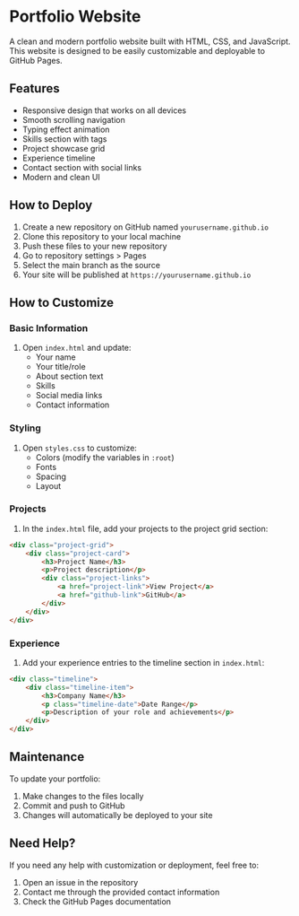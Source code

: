 # Portfolio Website

A clean and modern portfolio website built with HTML, CSS, and JavaScript. This website is designed to be easily customizable and deployable to GitHub Pages.

## Features

- Responsive design that works on all devices
- Smooth scrolling navigation
- Typing effect animation
- Skills section with tags
- Project showcase grid
- Experience timeline
- Contact section with social links
- Modern and clean UI

## How to Deploy

1. Create a new repository on GitHub named `yourusername.github.io`
2. Clone this repository to your local machine
3. Push these files to your new repository
4. Go to repository settings > Pages
5. Select the main branch as the source
6. Your site will be published at `https://yourusername.github.io`

## How to Customize

### Basic Information
1. Open `index.html` and update:
   - Your name
   - Your title/role
   - About section text
   - Skills
   - Social media links
   - Contact information

### Styling
1. Open `styles.css` to customize:
   - Colors (modify the variables in `:root`)
   - Fonts
   - Spacing
   - Layout

### Projects
1. In the `index.html` file, add your projects to the project grid section:
```html
<div class="project-grid">
    <div class="project-card">
        <h3>Project Name</h3>
        <p>Project description</p>
        <div class="project-links">
            <a href="project-link">View Project</a>
            <a href="github-link">GitHub</a>
        </div>
    </div>
</div>
```

### Experience
1. Add your experience entries to the timeline section in `index.html`:
```html
<div class="timeline">
    <div class="timeline-item">
        <h3>Company Name</h3>
        <p class="timeline-date">Date Range</p>
        <p>Description of your role and achievements</p>
    </div>
</div>
```

## Maintenance

To update your portfolio:
1. Make changes to the files locally
2. Commit and push to GitHub
3. Changes will automatically be deployed to your site

## Need Help?

If you need any help with customization or deployment, feel free to:
1. Open an issue in the repository
2. Contact me through the provided contact information
3. Check the GitHub Pages documentation 